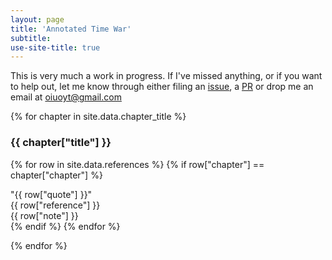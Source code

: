 ```yaml
---
layout: page
title: 'Annotated Time War'
subtitle:
use-site-title: true
---
```


This is very much a work in progress. If I've missed anything, or if you want to help out, let me know through either filing an <a href="https://github.com/isogenous/isogenous.github.io/issues">issue</a>, a <a href="https://github.com/isogenous/isogenous.github.io/pulls">PR</a> or drop me an email at oiuoyt@gmail.com

{% for chapter in site.data.chapter_title %}

<h3 class="chapter-title">{{ chapter["title"] }}</h3>

{% for row in site.data.references %}
{%  if row["chapter"] == chapter["chapter"] %}
<div class=quote>"{{ row["quote"] }}"</div>
<div class=reference>{{ row["reference"] }}</div>
<div class=notes>{{ row["note"] }} </div>
{% endif %}
{% endfor %}

{% endfor %}
